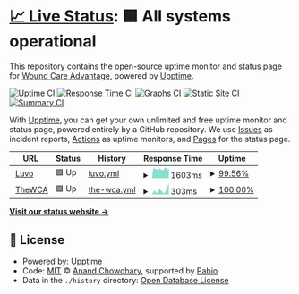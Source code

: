 # [📈 Live Status](https://Wound-Care-Advantage.github.io/uptime): <!--live status--> **🟩 All systems operational**

This repository contains the open-source uptime monitor and status page for [Wound Care Advantage](https://thewca.com), powered by [Upptime](https://github.com/upptime/upptime).

[![Uptime CI](https://github.com/Wound-Care-Advantage/uptime/workflows/Uptime%20CI/badge.svg)](https://github.com/Wound-Care-Advantage/uptime/actions?query=workflow%3A%22Uptime+CI%22)
[![Response Time CI](https://github.com/Wound-Care-Advantage/uptime/workflows/Response%20Time%20CI/badge.svg)](https://github.com/Wound-Care-Advantage/uptime/actions?query=workflow%3A%22Response+Time+CI%22)
[![Graphs CI](https://github.com/Wound-Care-Advantage/uptime/workflows/Graphs%20CI/badge.svg)](https://github.com/Wound-Care-Advantage/uptime/actions?query=workflow%3A%22Graphs+CI%22)
[![Static Site CI](https://github.com/Wound-Care-Advantage/uptime/workflows/Static%20Site%20CI/badge.svg)](https://github.com/Wound-Care-Advantage/uptime/actions?query=workflow%3A%22Static+Site+CI%22)
[![Summary CI](https://github.com/Wound-Care-Advantage/uptime/workflows/Summary%20CI/badge.svg)](https://github.com/Wound-Care-Advantage/uptime/actions?query=workflow%3A%22Summary+CI%22)

With [Upptime](https://upptime.js.org), you can get your own unlimited and free uptime monitor and status page, powered entirely by a GitHub repository. We use [Issues](https://github.com/Wound-Care-Advantage/uptime/issues) as incident reports, [Actions](https://github.com/Wound-Care-Advantage/uptime/actions) as uptime monitors, and [Pages](https://Wound-Care-Advantage.github.io/uptime) for the status page.

<!--start: status pages-->
<!-- This summary is generated by Upptime (https://github.com/upptime/upptime) -->
<!-- Do not edit this manually, your changes will be overwritten -->
<!-- prettier-ignore -->
| URL | Status | History | Response Time | Uptime |
| --- | ------ | ------- | ------------- | ------ |
| <img alt="" src="https://icons.duckduckgo.com/ip3/luvo.care.ico" height="13"> [Luvo](https://luvo.care/health/check) | 🟩 Up | [luvo.yml](https://github.com/Wound-Care-Advantage/uptime/commits/HEAD/history/luvo.yml) | <details><summary><img alt="Response time graph" src="./graphs/luvo/response-time-week.png" height="20"> 1603ms</summary><br><a href="https://uptime.luvo.care/history/luvo"><img alt="Response time 1595" src="https://img.shields.io/endpoint?url=https%3A%2F%2Fraw.githubusercontent.com%2FWound-Care-Advantage%2Fuptime%2FHEAD%2Fapi%2Fluvo%2Fresponse-time.json"></a><br><a href="https://uptime.luvo.care/history/luvo"><img alt="24-hour response time 1722" src="https://img.shields.io/endpoint?url=https%3A%2F%2Fraw.githubusercontent.com%2FWound-Care-Advantage%2Fuptime%2FHEAD%2Fapi%2Fluvo%2Fresponse-time-day.json"></a><br><a href="https://uptime.luvo.care/history/luvo"><img alt="7-day response time 1603" src="https://img.shields.io/endpoint?url=https%3A%2F%2Fraw.githubusercontent.com%2FWound-Care-Advantage%2Fuptime%2FHEAD%2Fapi%2Fluvo%2Fresponse-time-week.json"></a><br><a href="https://uptime.luvo.care/history/luvo"><img alt="30-day response time 1595" src="https://img.shields.io/endpoint?url=https%3A%2F%2Fraw.githubusercontent.com%2FWound-Care-Advantage%2Fuptime%2FHEAD%2Fapi%2Fluvo%2Fresponse-time-month.json"></a><br><a href="https://uptime.luvo.care/history/luvo"><img alt="1-year response time 1595" src="https://img.shields.io/endpoint?url=https%3A%2F%2Fraw.githubusercontent.com%2FWound-Care-Advantage%2Fuptime%2FHEAD%2Fapi%2Fluvo%2Fresponse-time-year.json"></a></details> | <details><summary><a href="https://uptime.luvo.care/history/luvo">99.56%</a></summary><a href="https://uptime.luvo.care/history/luvo"><img alt="All-time uptime 99.84%" src="https://img.shields.io/endpoint?url=https%3A%2F%2Fraw.githubusercontent.com%2FWound-Care-Advantage%2Fuptime%2FHEAD%2Fapi%2Fluvo%2Fuptime.json"></a><br><a href="https://uptime.luvo.care/history/luvo"><img alt="24-hour uptime 100.00%" src="https://img.shields.io/endpoint?url=https%3A%2F%2Fraw.githubusercontent.com%2FWound-Care-Advantage%2Fuptime%2FHEAD%2Fapi%2Fluvo%2Fuptime-day.json"></a><br><a href="https://uptime.luvo.care/history/luvo"><img alt="7-day uptime 99.56%" src="https://img.shields.io/endpoint?url=https%3A%2F%2Fraw.githubusercontent.com%2FWound-Care-Advantage%2Fuptime%2FHEAD%2Fapi%2Fluvo%2Fuptime-week.json"></a><br><a href="https://uptime.luvo.care/history/luvo"><img alt="30-day uptime 99.84%" src="https://img.shields.io/endpoint?url=https%3A%2F%2Fraw.githubusercontent.com%2FWound-Care-Advantage%2Fuptime%2FHEAD%2Fapi%2Fluvo%2Fuptime-month.json"></a><br><a href="https://uptime.luvo.care/history/luvo"><img alt="1-year uptime 99.84%" src="https://img.shields.io/endpoint?url=https%3A%2F%2Fraw.githubusercontent.com%2FWound-Care-Advantage%2Fuptime%2FHEAD%2Fapi%2Fluvo%2Fuptime-year.json"></a></details>
| <img alt="" src="https://icons.duckduckgo.com/ip3/www.thewca.com.ico" height="13"> [TheWCA](https://www.thewca.com/) | 🟩 Up | [the-wca.yml](https://github.com/Wound-Care-Advantage/uptime/commits/HEAD/history/the-wca.yml) | <details><summary><img alt="Response time graph" src="./graphs/the-wca/response-time-week.png" height="20"> 303ms</summary><br><a href="https://uptime.luvo.care/history/the-wca"><img alt="Response time 276" src="https://img.shields.io/endpoint?url=https%3A%2F%2Fraw.githubusercontent.com%2FWound-Care-Advantage%2Fuptime%2FHEAD%2Fapi%2Fthe-wca%2Fresponse-time.json"></a><br><a href="https://uptime.luvo.care/history/the-wca"><img alt="24-hour response time 778" src="https://img.shields.io/endpoint?url=https%3A%2F%2Fraw.githubusercontent.com%2FWound-Care-Advantage%2Fuptime%2FHEAD%2Fapi%2Fthe-wca%2Fresponse-time-day.json"></a><br><a href="https://uptime.luvo.care/history/the-wca"><img alt="7-day response time 303" src="https://img.shields.io/endpoint?url=https%3A%2F%2Fraw.githubusercontent.com%2FWound-Care-Advantage%2Fuptime%2FHEAD%2Fapi%2Fthe-wca%2Fresponse-time-week.json"></a><br><a href="https://uptime.luvo.care/history/the-wca"><img alt="30-day response time 276" src="https://img.shields.io/endpoint?url=https%3A%2F%2Fraw.githubusercontent.com%2FWound-Care-Advantage%2Fuptime%2FHEAD%2Fapi%2Fthe-wca%2Fresponse-time-month.json"></a><br><a href="https://uptime.luvo.care/history/the-wca"><img alt="1-year response time 276" src="https://img.shields.io/endpoint?url=https%3A%2F%2Fraw.githubusercontent.com%2FWound-Care-Advantage%2Fuptime%2FHEAD%2Fapi%2Fthe-wca%2Fresponse-time-year.json"></a></details> | <details><summary><a href="https://uptime.luvo.care/history/the-wca">100.00%</a></summary><a href="https://uptime.luvo.care/history/the-wca"><img alt="All-time uptime 100.00%" src="https://img.shields.io/endpoint?url=https%3A%2F%2Fraw.githubusercontent.com%2FWound-Care-Advantage%2Fuptime%2FHEAD%2Fapi%2Fthe-wca%2Fuptime.json"></a><br><a href="https://uptime.luvo.care/history/the-wca"><img alt="24-hour uptime 100.00%" src="https://img.shields.io/endpoint?url=https%3A%2F%2Fraw.githubusercontent.com%2FWound-Care-Advantage%2Fuptime%2FHEAD%2Fapi%2Fthe-wca%2Fuptime-day.json"></a><br><a href="https://uptime.luvo.care/history/the-wca"><img alt="7-day uptime 100.00%" src="https://img.shields.io/endpoint?url=https%3A%2F%2Fraw.githubusercontent.com%2FWound-Care-Advantage%2Fuptime%2FHEAD%2Fapi%2Fthe-wca%2Fuptime-week.json"></a><br><a href="https://uptime.luvo.care/history/the-wca"><img alt="30-day uptime 100.00%" src="https://img.shields.io/endpoint?url=https%3A%2F%2Fraw.githubusercontent.com%2FWound-Care-Advantage%2Fuptime%2FHEAD%2Fapi%2Fthe-wca%2Fuptime-month.json"></a><br><a href="https://uptime.luvo.care/history/the-wca"><img alt="1-year uptime 100.00%" src="https://img.shields.io/endpoint?url=https%3A%2F%2Fraw.githubusercontent.com%2FWound-Care-Advantage%2Fuptime%2FHEAD%2Fapi%2Fthe-wca%2Fuptime-year.json"></a></details>

<!--end: status pages-->

[**Visit our status website →**](https://Wound-Care-Advantage.github.io/uptime)

## 📄 License

- Powered by: [Upptime](https://github.com/upptime/upptime)
- Code: [MIT](./LICENSE) © [Anand Chowdhary](https://anandchowdhary.com), supported by [Pabio](https://pabio.com)
- Data in the `./history` directory: [Open Database License](https://opendatacommons.org/licenses/odbl/1-0/)
